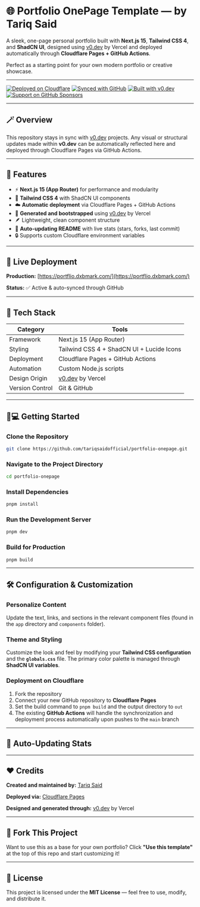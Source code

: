 # 🌐 Portfolio OnePage Template — by Tariq Said

A sleek, one-page personal portfolio built with **Next.js 15**, **Tailwind CSS 4**, and **ShadCN UI**, designed using [v0.dev](https://v0.dev) by Vercel and deployed automatically through **Cloudflare Pages + GitHub Actions**.

Perfect as a starting point for your own modern portfolio or creative showcase.

---

[![Deployed on Cloudflare](https://img.shields.io/badge/Deployed%20on-Cloudflare_Pages-orange?style=for-the-badge&logo=cloudflare)](https://portflio.dxbmark.com/)
[![Synced with GitHub](https://img.shields.io/badge/Integrated%20with-GitHub_Actions-black?style=for-the-badge&logo=github)](https://github.com/tariqsaidofficial/portfolio-onepage)
[![Built with v0.dev](https://img.shields.io/badge/Built%20with-v0.dev-black?style=for-the-badge&logo=vercel)](https://v0.dev)
[![Support on GitHub Sponsors](https://img.shields.io/badge/Support%20Tariq-GitHub_Sponsors-ff69b4?style=for-the-badge&logo=githubsponsors)](https://github.com/sponsors/tariqsaidofficial)

---

## 🪄 Overview

This repository stays in sync with [v0.dev](https://v0.dev) projects. Any visual or structural updates made within **v0.dev** can be automatically reflected here and deployed through Cloudflare Pages via GitHub Actions.

---

## 🚀 Features

- ⚡ **Next.js 15 (App Router)** for performance and modularity
- 🎨 **Tailwind CSS 4** with ShadCN UI components
- ☁️ **Automatic deployment** via Cloudflare Pages + GitHub Actions
- 🧠 **Generated and bootstrapped** using [v0.dev](https://v0.dev) by Vercel
- 🪶 Lightweight, clean component structure
- 🔄 **Auto-updating README** with live stats (stars, forks, last commit)
- 🔒 Supports custom Cloudflare environment variables

---

## 💫 Live Deployment

**Production:** [https://portflio.dxbmark.com/](https://portflio.dxbmark.com/)

**Status:** ✅ Active & auto-synced through GitHub

---

## 🧰 Tech Stack

| Category | Tools |
|-----------|--------|
| Framework | Next.js 15 (App Router) |
| Styling | Tailwind CSS 4 + ShadCN UI + Lucide Icons |
| Deployment | Cloudflare Pages + GitHub Actions |
| Automation | Custom Node.js scripts |
| Design Origin | [v0.dev](https://v0.dev) by Vercel |
| Version Control | Git & GitHub |

---

## 🧑💻 Getting Started

### Clone the Repository

```bash
git clone https://github.com/tariqsaidofficial/portfolio-onepage.git
```

### Navigate to the Project Directory

```bash
cd portfolio-onepage
```

### Install Dependencies

```bash
pnpm install
```

### Run the Development Server

```bash
pnpm dev
```

### Build for Production

```bash
pnpm build
```

---

## 🛠️ Configuration & Customization

### Personalize Content
Update the text, links, and sections in the relevant component files (found in the `app` directory and `components` folder).

### Theme and Styling
Customize the look and feel by modifying your **Tailwind CSS configuration** and the **`globals.css`** file. The primary color palette is managed through **ShadCN UI variables**.

### Deployment on Cloudflare

1. Fork the repository
2. Connect your new GitHub repository to **Cloudflare Pages**
3. Set the build command to `pnpm build` and the output directory to `out`
4. The existing **GitHub Actions** will handle the synchronization and deployment process automatically upon pushes to the `main` branch

---

## 🤖 Auto-Updating Stats

<!--AUTO-README:START-->
<!--AUTO-README:END-->

---

## ❤️ Credits

**Created and maintained by:** [Tariq Said](https://dxbmark.com)

**Deployed via:** [Cloudflare Pages](https://pages.cloudflare.com)

**Designed and generated through:** [v0.dev](https://v0.dev) by Vercel

---

## 🍴 Fork This Project

Want to use this as a base for your own portfolio? Click **"Use this template"** at the top of this repo and start customizing it!

---

## 🪪 License

This project is licensed under the **MIT License** — feel free to use, modify, and distribute it.
